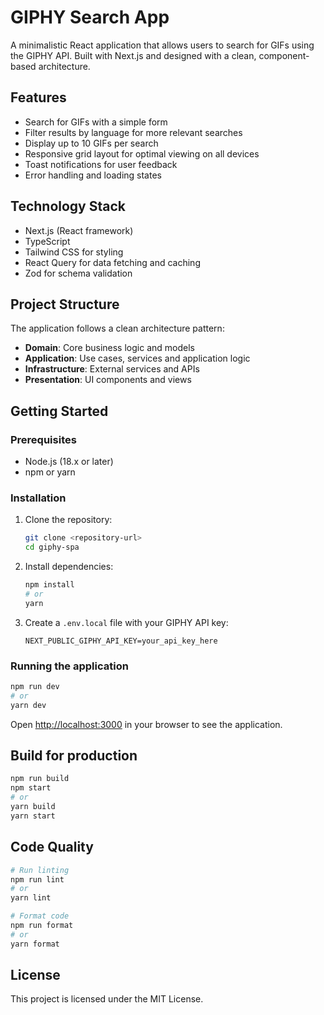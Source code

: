 # GIPHY Search App

A minimalistic React application that allows users to search for GIFs using the GIPHY API. Built with Next.js and designed with a clean, component-based architecture.

## Features

- Search for GIFs with a simple form
- Filter results by language for more relevant searches
- Display up to 10 GIFs per search
- Responsive grid layout for optimal viewing on all devices
- Toast notifications for user feedback
- Error handling and loading states

## Technology Stack

- Next.js (React framework)
- TypeScript
- Tailwind CSS for styling
- React Query for data fetching and caching
- Zod for schema validation

## Project Structure

The application follows a clean architecture pattern:

- **Domain**: Core business logic and models
- **Application**: Use cases, services and application logic
- **Infrastructure**: External services and APIs
- **Presentation**: UI components and views

## Getting Started

### Prerequisites

- Node.js (18.x or later)
- npm or yarn

### Installation

1. Clone the repository:

   ```bash
   git clone <repository-url>
   cd giphy-spa
   ```

2. Install dependencies:

   ```bash
   npm install
   # or
   yarn
   ```

3. Create a `.env.local` file with your GIPHY API key:
   ```
   NEXT_PUBLIC_GIPHY_API_KEY=your_api_key_here
   ```

### Running the application

```bash
npm run dev
# or
yarn dev
```

Open [http://localhost:3000](http://localhost:3000) in your browser to see the application.

## Build for production

```bash
npm run build
npm start
# or
yarn build
yarn start
```

## Code Quality

```bash
# Run linting
npm run lint
# or
yarn lint

# Format code
npm run format
# or
yarn format
```

## License

This project is licensed under the MIT License.
